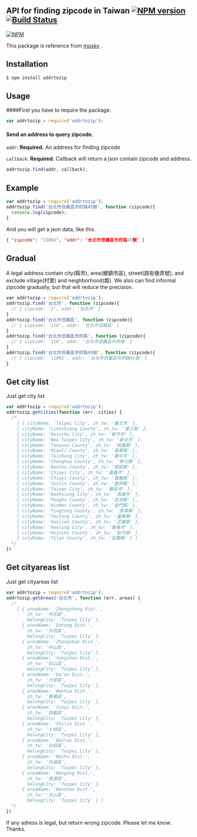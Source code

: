 ## API for finding zipcode in Taiwan [![NPM version](https://badge.fury.io/js/addrtozip.svg)](http://badge.fury.io/js/addrtozip) [![Build Status](https://drone.io/github.com/milly-chuang/addrtozip/status.png)](https://drone.io/github.com/milly-chuang/addrtozip/latest)
[![NPM](https://nodei.co/npm/addrtozip.png?downloads=true)](https://nodei.co/npm/addrtozip/)

This package is reference from [mosky](https://github.com/moskytw/zipcodetw) .

## Installation

```bash
$ npm install addrtozip
```

## Usage
####First you have to require the package.

```javascript
var addrtozip = require('addrtozip');
```

#### Send an address to query zipcode. 
 `addr`: **Required.** An address for finding zipcode
 
 `callback`: **Required.** Callback will return a json contain zipcode and address.
 
```javascript
addrtozip.find(addr, callback);
```

## Example

```javascript
var addrtozip = require('addrtozip');
addrtozip.find('台北市信義區市府路45號', function (zipcode){
  console.log(zipcode);
}
```

And you will get a json data, like this.

```json
{ "zipcode": '11001', "addr": '台北市信義區市府路45號' }
```

## Gradual
A legal address contain city(縣市), area(鄉鎮市區), street(路街巷弄號),
and exclude village(村里) and neighborhood(鄰).
We also can find informal zipcode gradually, but that will reduce the precision.

```javascript
var addrtozip = require('addrtozip');
addrtozip.find('台北市', function (zipcode){
  // { zipcode: '1', addr: '台北市' }
}
addrtozip.find('台北市信義區', function (zipcode){
  // { zipcode: '110', addr: '台北市信義區' }
}
addrtozip.find('台北市信義區市府路', function (zipcode){
  // { zipcode: '110', addr: '台北市信義區市府路' }
}
addrtozip.find('台北市信義區市府路45號', function (zipcode){
  // { zipcode: '11001', addr: '台北市信義區市府路45號' }
}
```

## Get city list
Just get city list
```javascript
var addrtozip = require('addrtozip');
addrtozip.getCities(function (err, cities) {
  /*
    [ { cityName: 'Taipei City', zh_tw: '臺北市' },
    { cityName: 'Lienchiang County', zh_tw: '連江縣' },
    { cityName: 'Hsinchu City', zh_tw: '新竹市' },
    { cityName: 'New Taipei City', zh_tw: '新北市' },
    { cityName: 'Taoyuan County', zh_tw: '桃園縣' },
    { cityName: 'Miaoli County', zh_tw: '苗栗縣' },
    { cityName: 'Taichung City', zh_tw: '臺中市' },
    { cityName: 'Changhua County', zh_tw: '彰化縣' },
    { cityName: 'Nantou County', zh_tw: '南投縣' },
    { cityName: 'Chiayi City', zh_tw: '嘉義市' },
    { cityName: 'Chiayi County', zh_tw: '嘉義縣' },
    { cityName: 'Yunlin County', zh_tw: '雲林縣' },
    { cityName: 'Tainan City', zh_tw: '臺南市' },
    { cityName: 'Kaohsiung City', zh_tw: '高雄市' },
    { cityName: 'Penghu County', zh_tw: '澎湖縣' },
    { cityName: 'Kinmen County', zh_tw: '金門縣' },
    { cityName: 'Pingtung County', zh_tw: '屏東縣' },
    { cityName: 'Taitung County', zh_tw: '臺東縣' },
    { cityName: 'Hualien County', zh_tw: '花蓮縣' },
    { cityName: 'Keelung City', zh_tw: '基隆市' },
    { cityName: 'Hsinchu County', zh_tw: '新竹縣' },
    { cityName: 'Yilan County', zh_tw: '宜蘭縣' } ]
  */
})
```

## Get cityareas list
Just get cityareas list
```javascript
var addrtozip = require('addrtozip');
addrtozip.getAreas('台北市', function (err, areas) {
  /*
    [ { areaName: 'Zhongzheng Dist.',
        zh_tw: '中正區',
        belongCity: 'Taipei City' },
      { areaName: 'Datong Dist.',
        zh_tw: '大同區',
        belongCity: 'Taipei City' },
      { areaName: 'Zhongshan Dist.',
        zh_tw: '中山區',
        belongCity: 'Taipei City' },
      { areaName: 'Songshan Dist.',
        zh_tw: '松山區',
        belongCity: 'Taipei City' },
      { areaName: 'Da’an Dist.',
        zh_tw: '大安區',
        belongCity: 'Taipei City' },
      { areaName: 'Wanhua Dist.',
        zh_tw: '萬華區',
        belongCity: 'Taipei City' },
      { areaName: 'Xinyi Dist.',
        zh_tw: '信義區',
        belongCity: 'Taipei City' },
      { areaName: 'Shilin Dist.',
        zh_tw: '士林區',
        belongCity: 'Taipei City' },
      { areaName: 'Beitou Dist.',
        zh_tw: '北投區',
        belongCity: 'Taipei City' },
      { areaName: 'Neihu Dist.',
        zh_tw: '內湖區',
        belongCity: 'Taipei City' },
      { areaName: 'Nangang Dist.',
        zh_tw: '南港區',
        belongCity: 'Taipei City' },
      { areaName: 'Wenshan Dist.',
        zh_tw: '文山區',
        belongCity: 'Taipei City' } ]
  */
})
```

If any adress is legal, but return wrong zipcode.
Please let me know. Thanks.
